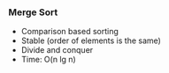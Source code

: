 ### Merge Sort

- Comparison based sorting
- Stable (order of elements is the same)
- Divide and conquer
- Time: O(n lg n)
